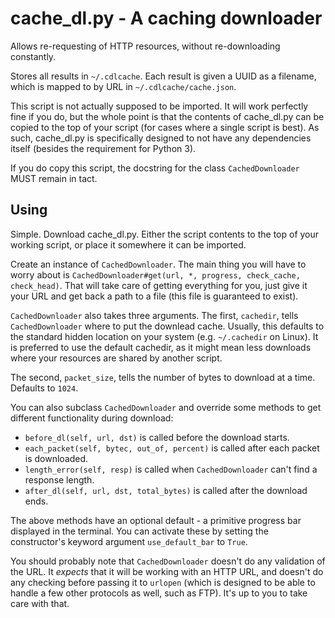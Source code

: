 # cache_dl.py - A caching downloader #

Allows re-requesting of HTTP resources, without re-downloading constantly.

Stores all results in `~/.cdlcache`. Each result is given a UUID as a filename,
 which is mapped to by URL in `~/.cdlcache/cache.json`.

This script is not actually supposed to be imported. It will work perfectly
 fine if you do, but the whole point is that the contents of cache_dl.py can be
 copied to the top of your script (for cases where a single script is best). As
 such, cache_dl.py is specifically designed to not have any dependencies
 itself (besides the requirement for Python 3).

If you do copy this script, the docstring for the class `CachedDownloader` MUST
 remain in tact.


## Using ##

Simple. Download cache_dl.py. Either the script contents to the top of your
 working script, or place it somewhere it can be imported.

Create an instance of `CachedDownloader`. The main thing you will have to worry
 about is `CachedDownloader#get(url, *, progress, check_cache, check_head)`.
 That will take care of getting everything for you, just give it your URL and
 get back a path to a file (this file is guaranteed to exist).

`CachedDownloader` also takes three arguments. The first, `cachedir`, tells
 `CachedDownloader` where to put the downlead cache. Usually, this defaults to
 the standard hidden location on your system (e.g. `~/.cachedir` on Linux).
 It is preferred to use the default cachedir, as it might mean less downloads
 where your resources are shared by another script.

The second, `packet_size`, tells the number of bytes to download at a time.
 Defaults to `1024`.

You can also subclass `CachedDownloader` and override some methods to get
 different functionality during download:

- `before_dl(self, url, dst)` is called before the download starts.
- `each_packet(self, bytec, out_of, percent)` is called after each packet is
    downloaded.
- `length_error(self, resp)` is called when `CachedDownloader` can't find a
    response length.
- `after_dl(self, url, dst, total_bytes)` is called after the download ends.

The above methods have an optional default - a primitive progress bar displayed
 in the terminal. You can activate these by setting the constructor's keyword
 argument `use_default_bar` to `True`.

You should probably note that `CachedDownloader` doesn't do any validation of
 the URL. It _expects_ that it will be working with an HTTP URL, and doesn't
 do any checking before passing it to `urlopen` (which is designed to be able
 to handle a few other protocols as well, such as FTP). It's up to you to take
 care with that.
